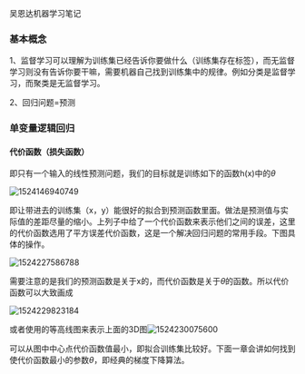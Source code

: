 吴恩达机器学习笔记

### 基本概念

1、监督学习可以理解为训练集已经告诉你要做什么（训练集存在标签），而无监督学习则没有告诉你要干嘛，需要机器自己找到训练集中的规律。例如分类是监督学习，而聚类是无监督学习。

2、回归问题=预测 

### 单变量逻辑回归

#### 代价函数（损失函数）

即只有一个输入的线性预测问题，我们的目标就是训练如下的函数h(x)中的$\theta$

![1524146940749](https://github.com/chrisli1995/photo/raw/master/markdown/1524146940749.png)

即让带进去的训练集（x，y）能很好的拟合到预测函数里面。做法是预测值与实际值的差距尽量的缩小。上列子中给了一个代价函数来表示他们之间的误差，这里的代价函数选用了平方误差代价函数，这是一个解决回归问题的常用手段。下图具体的操作。

![1524227586788](https://github.com/chrisli1995/photo/raw/master/markdown/1524227586788.png)

需要注意的是我们的预测函数是关于x的，而代价函数是关于$\theta$的函数。所以代价函数可以大致画成

![1524229823184](https://github.com/chrisli1995/photo/raw/master/markdown/1524229823184.png)

或者使用的等高线图来表示上面的3D图![1524230075600](https://github.com/chrisli1995/photo/raw/master/markdown/1524230075600.png)

可以从图中中心点代价函数值最小，即拟合训练集比较好。下面一章会讲如何找到使代价函数最小的参数$\theta$，即经典的梯度下降算法。







